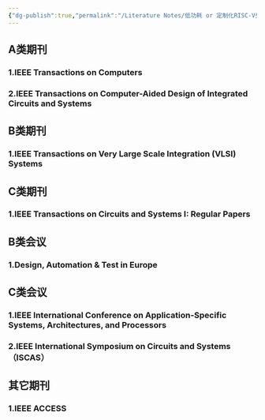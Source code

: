 ```yaml
---
{"dg-publish":true,"permalink":"/Literature Notes/低功耗 or 定制化RISC-V处理器设计 顶级期刊搜集/","dgPassFrontmatter":true}
---
```



## A类期刊
### 1.IEEE Transactions on Computers
### 2.IEEE Transactions on Computer-Aided Design of Integrated Circuits and Systems

## B类期刊
### 1.IEEE Transactions on Very Large Scale Integration (VLSI) Systems

## C类期刊
### 1.IEEE Transactions on Circuits and Systems I: Regular Papers




## B类会议
### 1.Design, Automation & Test in Europe
## C类会议
### 1.IEEE International Conference on Application-Specific Systems, Architectures, and Processors

### 2.IEEE International Symposium on Circuits and Systems（ISCAS）

## 其它期刊
### 1.IEEE ACCESS

